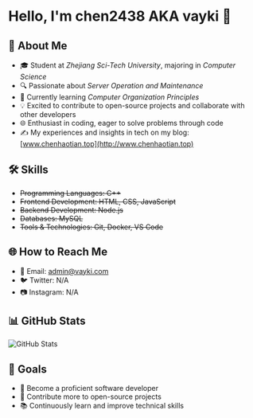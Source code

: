 # Hello, I'm chen2438 AKA vayki 👋

## 🚀 About Me

- 🎓 Student at *Zhejiang Sci-Tech University*, majoring in *Computer Science*
- 🔍 Passionate about *Server Operation and Maintenance*
- 🌱 Currently learning *Computer Organization Principles*
- 💡 Excited to contribute to open-source projects and collaborate with other developers
- 🌐 Enthusiast in coding, eager to solve problems through code
- ✍️ My experiences and insights in tech on my blog: [www.chenhaotian.top](http://www.chenhaotian.top)


## 🛠 Skills

- ~~Programming Languages: C++~~
- ~~Frontend Development: HTML, CSS, JavaScript~~
- ~~Backend Development: Node.js~~
- ~~Databases: MySQL~~
- ~~Tools & Technologies: Git, Docker, VS Code~~

## 🌐 How to Reach Me

- 📧 Email: admin@vayki.com
- 🐦 Twitter: N/A
- 📷 Instagram: N/A

## 📊 GitHub Stats

![GitHub Stats](https://github-readme-stats.vercel.app/api?username=chen2438&show_icons=true&theme=radical)

## 🎯 Goals

- 🚀 Become a proficient software developer
- 🌟 Contribute more to open-source projects
- 📚 Continuously learn and improve technical skills
